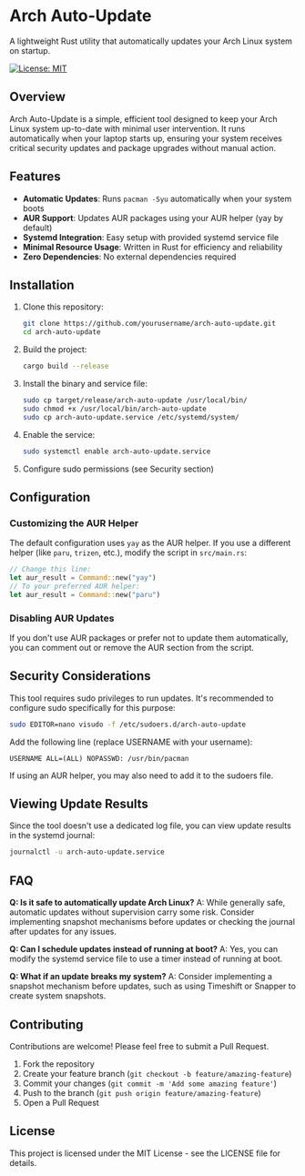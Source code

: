 # Arch Auto-Update

A lightweight Rust utility that automatically updates your Arch Linux system on startup.

[![License: MIT](https://img.shields.io/badge/License-MIT-yellow.svg)](https://opensource.org/licenses/MIT)

## Overview

Arch Auto-Update is a simple, efficient tool designed to keep your Arch Linux system up-to-date with minimal user intervention. It runs automatically when your laptop starts up, ensuring your system receives critical security updates and package upgrades without manual action.

## Features

- **Automatic Updates**: Runs `pacman -Syu` automatically when your system boots
- **AUR Support**: Updates AUR packages using your AUR helper (yay by default)
- **Systemd Integration**: Easy setup with provided systemd service file
- **Minimal Resource Usage**: Written in Rust for efficiency and reliability
- **Zero Dependencies**: No external dependencies required

## Installation

1. Clone this repository:
   ```bash
   git clone https://github.com/yourusername/arch-auto-update.git
   cd arch-auto-update
   ```

2. Build the project:
   ```bash
   cargo build --release
   ```

3. Install the binary and service file:
   ```bash
   sudo cp target/release/arch-auto-update /usr/local/bin/
   sudo chmod +x /usr/local/bin/arch-auto-update
   sudo cp arch-auto-update.service /etc/systemd/system/
   ```

4. Enable the service:
   ```bash
   sudo systemctl enable arch-auto-update.service
   ```

5. Configure sudo permissions (see Security section)

## Configuration

### Customizing the AUR Helper

The default configuration uses `yay` as the AUR helper. If you use a different helper (like `paru`, `trizen`, etc.), modify the script in `src/main.rs`:

```rust
// Change this line:
let aur_result = Command::new("yay")
// To your preferred AUR helper:
let aur_result = Command::new("paru")
```

### Disabling AUR Updates

If you don't use AUR packages or prefer not to update them automatically, you can comment out or remove the AUR section from the script.

## Security Considerations

This tool requires sudo privileges to run updates. It's recommended to configure sudo specifically for this purpose:

```bash
sudo EDITOR=nano visudo -f /etc/sudoers.d/arch-auto-update
```

Add the following line (replace USERNAME with your username):
```
USERNAME ALL=(ALL) NOPASSWD: /usr/bin/pacman
```

If using an AUR helper, you may also need to add it to the sudoers file.

## Viewing Update Results

Since the tool doesn't use a dedicated log file, you can view update results in the systemd journal:

```bash
journalctl -u arch-auto-update.service
```

## FAQ

**Q: Is it safe to automatically update Arch Linux?**
A: While generally safe, automatic updates without supervision carry some risk. Consider implementing snapshot mechanisms before updates or checking the journal after updates for any issues.

**Q: Can I schedule updates instead of running at boot?**
A: Yes, you can modify the systemd service file to use a timer instead of running at boot.

**Q: What if an update breaks my system?**
A: Consider implementing a snapshot mechanism before updates, such as using Timeshift or Snapper to create system snapshots.

## Contributing

Contributions are welcome! Please feel free to submit a Pull Request.

1. Fork the repository
2. Create your feature branch (`git checkout -b feature/amazing-feature`)
3. Commit your changes (`git commit -m 'Add some amazing feature'`)
4. Push to the branch (`git push origin feature/amazing-feature`)
5. Open a Pull Request

## License

This project is licensed under the MIT License - see the LICENSE file for details.

